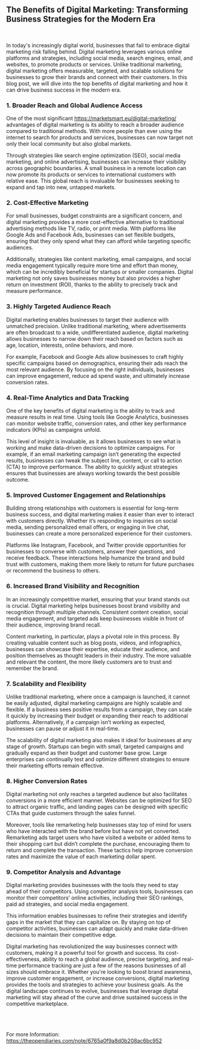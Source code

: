 <p><!-- x-tinymce/html --></p>
<div>
<article class="w-full scroll-mb-[var(--thread-trailing-height,150px)] text-token-text-primary focus-visible:outline-2 focus-visible:outline-offset-[-4px]" dir="auto" data-testid="conversation-turn-47" data-scroll-anchor="true">
<div>
<div>
<div dir="auto" data-message-author-role="assistant" data-message-id="5689bb72-ac17-4297-88f2-3ad690850968" data-message-model-slug="gpt-4o-mini">
<h1>The Benefits of Digital Marketing: Transforming Business Strategies for the Modern Era</h1>
<p>&nbsp;</p>
<p>In today's increasingly digital world, businesses that fail to embrace digital marketing risk falling behind. Digital marketing leverages various online platforms and strategies, including social media, search engines, email, and websites, to promote products or services. Unlike traditional marketing, digital marketing offers measurable, targeted, and scalable solutions for businesses to grow their brands and connect with their customers. In this blog post, we will dive into the top benefits of digital marketing and how it can drive business success in the modern era.</p>
<h3>1. Broader Reach and Global Audience Access</h3>
<p>One of the most significant <a href="https://marketsmart.eu/digital-marketing/">https://marketsmart.eu/digital-marketing/</a> advantages of digital marketing is its ability to reach a broader audience compared to traditional methods. With more people than ever using the internet to search for products and services, businesses can now target not only their local community but also global markets.</p>
<p>Through strategies like search engine optimization (SEO), social media marketing, and online advertising, businesses can increase their visibility across geographic boundaries. A small business in a remote location can now promote its products or services to international customers with relative ease. This global reach is invaluable for businesses seeking to expand and tap into new, untapped markets.</p>
<h3>2. Cost-Effective Marketing</h3>
<p>For small businesses, budget constraints are a significant concern, and digital marketing provides a more cost-effective alternative to traditional advertising methods like TV, radio, or print media. With platforms like Google Ads and Facebook Ads, businesses can set flexible budgets, ensuring that they only spend what they can afford while targeting specific audiences.</p>
<p>Additionally, strategies like content marketing, email campaigns, and social media engagement typically require more time and effort than money, which can be incredibly beneficial for startups or smaller companies. Digital marketing not only saves businesses money but also provides a higher return on investment (ROI), thanks to the ability to precisely track and measure performance.</p>
<h3>3. Highly Targeted Audience Reach</h3>
<p>Digital marketing enables businesses to target their audience with unmatched precision. Unlike traditional marketing, where advertisements are often broadcast to a wide, undifferentiated audience, digital marketing allows businesses to narrow down their reach based on factors such as age, location, interests, online behaviors, and more.</p>
<p>For example, Facebook and Google Ads allow businesses to craft highly specific campaigns based on demographics, ensuring their ads reach the most relevant audience. By focusing on the right individuals, businesses can improve engagement, reduce ad spend waste, and ultimately increase conversion rates.</p>
<h3>4. Real-Time Analytics and Data Tracking</h3>
<p>One of the key benefits of digital marketing is the ability to track and measure results in real time. Using tools like Google Analytics, businesses can monitor website traffic, conversion rates, and other key performance indicators (KPIs) as campaigns unfold.</p>
<p>This level of insight is invaluable, as it allows businesses to see what is working and make data-driven decisions to optimize campaigns. For example, if an email marketing campaign isn&rsquo;t generating the expected results, businesses can tweak the subject line, content, or call to action (CTA) to improve performance. The ability to quickly adjust strategies ensures that businesses are always working towards the best possible outcome.</p>
<h3>5. Improved Customer Engagement and Relationships</h3>
<p>Building strong relationships with customers is essential for long-term business success, and digital marketing makes it easier than ever to interact with customers directly. Whether it&rsquo;s responding to inquiries on social media, sending personalized email offers, or engaging in live chat, businesses can create a more personalized experience for their customers.</p>
<p>Platforms like Instagram, Facebook, and Twitter provide opportunities for businesses to converse with customers, answer their questions, and receive feedback. These interactions help humanize the brand and build trust with customers, making them more likely to return for future purchases or recommend the business to others.</p>
<h3>6. Increased Brand Visibility and Recognition</h3>
<p>In an increasingly competitive market, ensuring that your brand stands out is crucial. Digital marketing helps businesses boost brand visibility and recognition through multiple channels. Consistent content creation, social media engagement, and targeted ads keep businesses visible in front of their audience, improving brand recall.</p>
<p>Content marketing, in particular, plays a pivotal role in this process. By creating valuable content such as blog posts, videos, and infographics, businesses can showcase their expertise, educate their audience, and position themselves as thought leaders in their industry. The more valuable and relevant the content, the more likely customers are to trust and remember the brand.</p>
<h3>7. Scalability and Flexibility</h3>
<p>Unlike traditional marketing, where once a campaign is launched, it cannot be easily adjusted, digital marketing campaigns are highly scalable and flexible. If a business sees positive results from a campaign, they can scale it quickly by increasing their budget or expanding their reach to additional platforms. Alternatively, if a campaign isn&rsquo;t working as expected, businesses can pause or adjust it in real-time.</p>
<p>The scalability of digital marketing also makes it ideal for businesses at any stage of growth. Startups can begin with small, targeted campaigns and gradually expand as their budget and customer base grow. Large enterprises can continually test and optimize different strategies to ensure their marketing efforts remain effective.</p>
<h3>8. Higher Conversion Rates</h3>
<p>Digital marketing not only reaches a targeted audience but also facilitates conversions in a more efficient manner. Websites can be optimized for SEO to attract organic traffic, and landing pages can be designed with specific CTAs that guide customers through the sales funnel.</p>
<p>Moreover, tools like remarketing help businesses stay top of mind for users who have interacted with the brand before but have not yet converted. Remarketing ads target users who have visited a website or added items to their shopping cart but didn&rsquo;t complete the purchase, encouraging them to return and complete the transaction. These tactics help improve conversion rates and maximize the value of each marketing dollar spent.</p>
<h3>9. Competitor Analysis and Advantage</h3>
<p>Digital marketing provides businesses with the tools they need to stay ahead of their competitors. Using competitor analysis tools, businesses can monitor their competitors&rsquo; online activities, including their SEO rankings, paid ad strategies, and social media engagement.</p>
<p>This information enables businesses to refine their strategies and identify gaps in the market that they can capitalize on. By staying on top of competitor activities, businesses can adapt quickly and make data-driven decisions to maintain their competitive edge.</p>
<p>Digital marketing has revolutionized the way businesses connect with customers, making it a powerful tool for growth and success. Its cost-effectiveness, ability to reach a global audience, precise targeting, and real-time performance tracking are just a few of the reasons businesses of all sizes should embrace it. Whether you're looking to boost brand awareness, improve customer engagement, or increase conversions, digital marketing provides the tools and strategies to achieve your business goals. As the digital landscape continues to evolve, businesses that leverage digital marketing will stay ahead of the curve and drive sustained success in the competitive marketplace.</p>
</div>
</div>
<div>&nbsp;</div>
<div>&nbsp;</div>
</div>
<div>&nbsp;</div>
</article>
</div>
<div>
<div>
<div>
<div>
<div>For more Information: <a href="https://theopendiaries.com/note/6765a0f9a8d0b208ac6bc952">https://theopendiaries.com/note/6765a0f9a8d0b208ac6bc952</a>&nbsp;</div>
</div>
</div>
</div>
</div>
